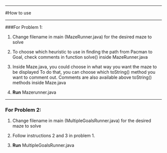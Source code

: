 ***
#How to use
***
###For Problem 1:

1) Change filename in main (MazeRunner.java) for the desired maze to solve

2) To choose which heuristic to use in finding the path from Pacman to Goal,
  check comments in function solve() inside MazeRunner.java
  
3) Inside Maze.java, you could choose in what way you want the maze to be displayed
	To do that, you can choose which toString() method you want to comment out.
	Comments are also available above toString() methods inside Maze.java
	
4) **Run** Mazerunner.java
***
### For Problem 2:
1) Change filename in main (MultipleGoalsRunner.java) for the desired maze to solve

1) Follow instructions 2 and 3 in problem 1.

2) **Run** MultipleGoalsRunner.java
